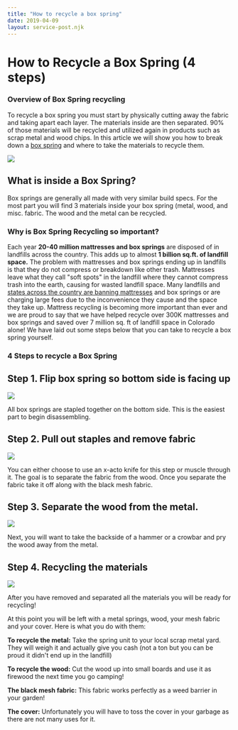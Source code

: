 ```yaml
---
title: "How to recycle a box spring"
date: 2019-04-09
layout: service-post.njk
---
```


# How to Recycle a Box Spring (4 steps)

### Overview of Box Spring recycling

To recycle a box spring you must start by physically cutting away the fabric and taking apart each layer. The materials inside are then separated. 90% of those materials will be recycled and utilized again in products such as scrap metal and wood chips. In this article we will show you how to break down a [box spring](https://www.abedderworld.com/worn-out-box-springs.html/) and where to take the materials to recycle them. 

![](/images/blog/box-spring-USM.jpg)

## What is inside a Box Spring?

Box springs are generally all made with very similar build specs. For the most part you will find 3 materials inside your box spring (metal, wood, and misc. fabric. The wood and the metal can be recycled.

### Why is Box Spring Recycling so important?

Each year **20-40 million mattresses and box springs** are disposed of in landfills across the country. This adds up to almost **1 billion sq.ft. of landfill space.** The problem with mattresses and box springs ending up in landfills is that they do not compress or breakdown like other trash. Mattresses leave what they call "soft spots" in the landfill where they cannot compress trash into the earth, causing for wasted landfill space. Many landfills and [states across the country are banning mattresses](https://www.abedderworld.com/is-it-illegal-to-sell-a-used-mattress-state-by-state-guide.html/) and box springs or are charging large fees due to the inconvenience they cause and the space they take up. Mattress recycling is becoming more important than ever and we are proud to say that we have helped recycle over 300K mattresses and box springs and saved over 7 million sq. ft of landfill space in Colorado alone! We have laid out some steps below that you can take to recycle a box spring yourself. 

### 4 Steps to recycle a Box Spring

## Step 1. Flip box spring so bottom side is facing up

![](/images/blog/Screen-Shot-2019-04-08-at-3.02.09-PM-768x431.png)

All box springs are stapled together on the bottom side. This is the easiest part to begin disassembling. 

## Step 2. Pull out staples and remove fabric

![](/images/blog/Screen-Shot-2019-04-08-at-3.05.40-PM-768x429.png)

You can either choose to use an x-acto knife for this step or muscle through it. The goal is to separate the fabric from the wood. Once you separate the fabric take it off along with the black mesh fabric. 

## Step 3. Separate the wood from the metal.

![](/images/blog/Screen-Shot-2019-04-08-at-3.09.21-PM-768x434.png)

Next, you will want to take the backside of a hammer or a crowbar and pry the wood away from the metal. 

## Step 4. Recycling the materials

![](/images/blog/Screen-Shot-2019-04-09-at-10.06.39-AM-768x429.png)

After you have removed and separated all the materials you will be ready for recycling!

At this point you will be left with a metal springs, wood, your mesh fabric and your cover. Here is what you do with them:

**To recycle the metal:** Take the spring unit to your local scrap metal yard. They will weigh it and actually give you cash (not a ton but you can be proud it didn't end up in the landfill)

**To recycle the wood:** Cut the wood up into small boards and use it as firewood the next time you go camping!

**The black mesh fabric:** This fabric works perfectly as a weed barrier in your garden!

**The cover:** Unfortunately you will have to toss the cover in your garbage as there are not many uses for it.

